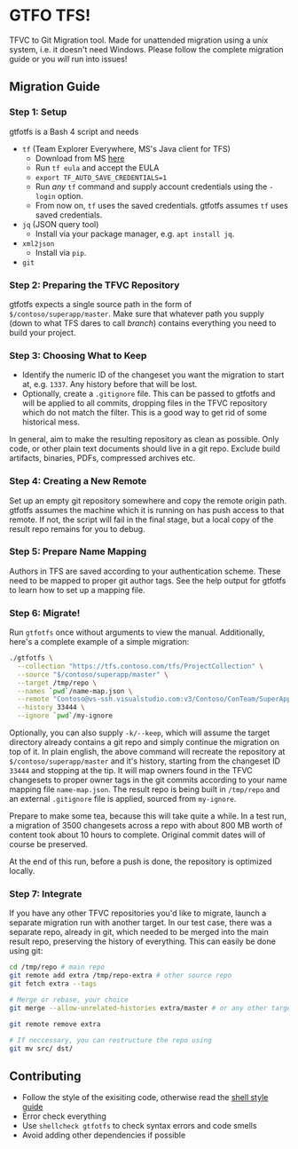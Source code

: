 # GTFO TFS!

TFVC to Git Migration tool. Made for unattended migration using a unix system, i.e. it doesn't need Windows. Please follow the complete migration guide or you *will* run into issues!

## Migration Guide

### Step 1: Setup

gtfotfs is a Bash 4 script and needs

- `tf` (Team Explorer Everywhere, MS's Java client for TFS)
  - Download from MS [here](https://github.com/Microsoft/team-explorer-everywhere/releases)
  - Run `tf eula`  and accept the EULA
  - `export TF_AUTO_SAVE_CREDENTIALS=1`
  - Run *any* `tf` command and supply account credentials using the `-login` option.
  - From now on, `tf` uses the saved credentials. gtfotfs assumes `tf` uses saved credentials.
- `jq` (JSON query tool)
  - Install via your package manager, e.g. `apt install jq`.
- `xml2json`
  - Install via `pip`.
- `git`


### Step 2: Preparing the TFVC Repository

gtfotfs expects a single source path in the form of `$/contoso/superapp/master`. Make sure that whatever path you supply (down to what TFS dares to call *branch*) contains everything you need to build your project.

### Step 3: Choosing What to Keep

- Identify the numeric ID of the changeset you want the migration to start at, e.g. `1337`. Any history before that will be lost.
- Optionally, create a `.gitignore` file. This can be passed to gtfotfs and will be applied to all commits, dropping files in the TFVC repository which do not match the filter. This is a good way to get rid of some historical mess.

In general, aim to make the resulting repository as clean as possible. Only code, or other plain text documents should live in a git repo. Exclude build artifacts, binaries, PDFs, compressed archives etc.

### Step 4: Creating a New Remote

Set up an empty git repository somewhere and copy the remote origin path. gtfotfs assumes the machine which it is running on has push access to that remote. If not, the script will fail in the final stage, but a local copy of the result repo remains for you to debug.

### Step 5: Prepare Name Mapping

Authors in TFS are saved according to your authentication scheme. These need to be mapped to proper git author tags. See the help output for gtfotfs to learn how to set up a mapping file.

### Step 6: Migrate!

Run `gtfotfs` once without arguments to view the manual. Additionally, here's a complete example of a simple migration:

```bash
./gtfotfs \
  --collection "https://tfs.contoso.com/tfs/ProjectCollection" \
  --source "$/contoso/superapp/master" \
  --target /tmp/repo \
  --names `pwd`/name-map.json \
  --remote "Contoso@vs-ssh.visualstudio.com:v3/Contoso/ConTeam/SuperApp"  \
  --history 33444 \
  --ignore `pwd`/my-ignore
```

Optionally, you can also supply `-k/--keep`, which will assume the target directory already contains a git repo and simply continue the migration on top of it. In plain english, the above command will recreate the repository at `$/contoso/superapp/master` and it's history, starting from the changeset ID `33444` and stopping at the tip. It will map owners found in the TFVC changesets to proper owner tags in the git commits according to your name mapping file `name-map.json`. The result repo is being built in `/tmp/repo` and an external `.gitignore` file is applied, sourced from `my-ignore`.

Prepare to make some tea, because this will take quite a while. In a test run, a migration of 3500 changesets across a repo with about 800 MB worth of content took about 10 hours to complete. Original commit dates will of course be preserved.

At the end of this run, before a push is done, the repository is optimized locally.

### Step 7: Integrate

If you have any other TFVC repositories you'd like to migrate, launch a separate migration run with another target. In our test case, there was a separate repo, already in git, which needed to be merged into the main result repo, preserving the history of everything. This can easily be done using git:

```bash
cd /tmp/repo # main repo
git remote add extra /tmp/repo-extra # other source repo
git fetch extra --tags

# Merge or rebase, your choice
git merge --allow-unrelated-histories extra/master # or any other target branch

git remote remove extra

# If neccessary, you can restructure the repo using
git mv src/ dst/
```

## Contributing

- Follow the style of the exisiting code, otherwise read the [shell style guide](https://google.github.io/styleguide/shell.xml)
- Error check everything
- Use `shellcheck gtfotfs` to check syntax errors and code smells
- Avoid adding other dependencies if possible